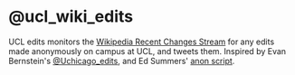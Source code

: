 # @ucl_wiki_edits
UCL edits monitors the [Wikipedia Recent Changes Stream](https://www.mediawiki.org/wiki/API:Recent_changes_stream) for any edits made anonymously on campus at UCL, and tweets them.
Inspired by Evan Bernstein's [@Uchicago_edits](https://github.com/eeevanbbb/UChicago_Edits), and Ed Summers' [anon script](https://github.com/edsu/anon).
